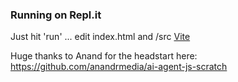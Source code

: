 
### Running on Repl.it
Just hit 'run' ... edit index.html and /src 
[Vite](https://vitejs.dev/)

Huge thanks to Anand for the headstart here:
https://github.com/anandrmedia/ai-agent-js-scratch
